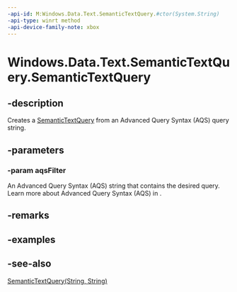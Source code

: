 ```yaml
---
-api-id: M:Windows.Data.Text.SemanticTextQuery.#ctor(System.String)
-api-type: winrt method
-api-device-family-note: xbox
---
```


<!-- Method syntax
public SemanticTextQuery(System.String aqsFilter)
-->

# Windows.Data.Text.SemanticTextQuery.SemanticTextQuery

## -description
Creates a [SemanticTextQuery](semantictextquery.md) from an Advanced Query Syntax (AQS) query string.

## -parameters
### -param aqsFilter
An Advanced Query Syntax (AQS) string that contains the desired query. Learn more about Advanced Query Syntax (AQS) in [](http://msdn.microsoft.com/library/8e55bd40-c7cf-44a6-bc18-24bc7a267779).

## -remarks

## -examples

## -see-also
[SemanticTextQuery(String, String)](semantictextquery_semantictextquery_1571897524.md)
